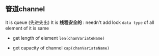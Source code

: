 ##  管道channel
It is queue (先进先出)
It is **线程安全的** : needn't add lock 
`data type` of all element of it is same

* get length of element
`len(chanVariateName)` 

* get capacity of channel 
`cap(chanVariateName)` 

